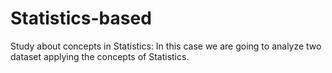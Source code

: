 # Statistics-based
Study about concepts in Statistics: In this case we are going to analyze two dataset applying the concepts of Statistics.

